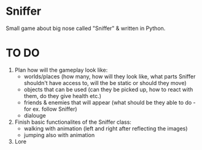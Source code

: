# Sniffer
Small game about big nose called "Sniffer" & written in Python. 


# TO DO
1) Plan how will the gameplay look like:
    - worlds/places (how many, how will they look like, what parts Sniffer shouldn't have access to, will the be static or should they move)
    - objects that can be used (can they be picked up, how to react with them, do they give health etc.)
    - friends & enemies that will appear (what should be they able to do - for ex. follow Sniffer)
    - dialouge
2) Finish basic functionalites of the Sniffer class:
    - walking with animation (left and right after reflecting the images)
    - jumping also with animation 
3) Lore

